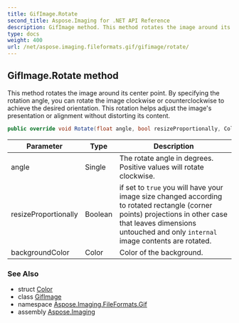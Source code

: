 ```yaml
---
title: GifImage.Rotate
second_title: Aspose.Imaging for .NET API Reference
description: GifImage method. This method rotates the image around its center point. By specifying the rotation angle you can rotate the image clockwise or counterclockwise to achieve the desired orientation. This rotation helps adjust the images presentation or alignment without distorting its content
type: docs
weight: 400
url: /net/aspose.imaging.fileformats.gif/gifimage/rotate/
---
```

## GifImage.Rotate method

This method rotates the image around its center point. By specifying the rotation angle, you can rotate the image clockwise or counterclockwise to achieve the desired orientation. This rotation helps adjust the image's presentation or alignment without distorting its content.

```csharp
public override void Rotate(float angle, bool resizeProportionally, Color backgroundColor)
```

| Parameter | Type | Description |
| --- | --- | --- |
| angle | Single | The rotate angle in degrees. Positive values will rotate clockwise. |
| resizeProportionally | Boolean | if set to `true` you will have your image size changed according to rotated rectangle (corner points) projections in other case that leaves dimensions untouched and only `internal` image contents are rotated. |
| backgroundColor | Color | Color of the background. |

### See Also

* struct [Color](../../../aspose.imaging/color/)
* class [GifImage](../)
* namespace [Aspose.Imaging.FileFormats.Gif](../../gifimage/)
* assembly [Aspose.Imaging](../../../)



